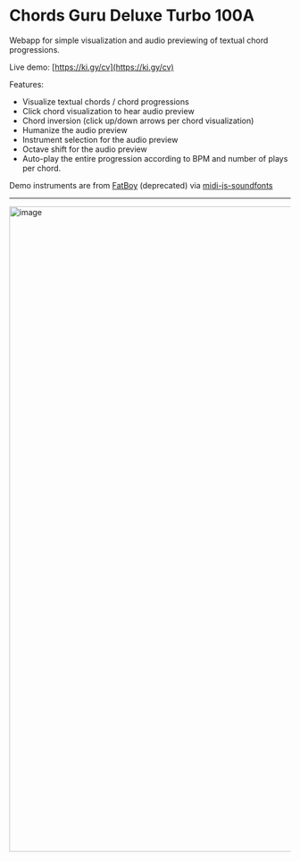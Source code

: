 # Chords Guru Deluxe Turbo 100A

Webapp for simple visualization and audio previewing of textual chord progressions.

Live demo: [https://ki.gy/cv](https://ki.gy/cv)

Features:
- Visualize textual chords / chord progressions
- Click chord visualization to hear audio preview
- Chord inversion (click up/down arrows per chord visualization)
- Humanize the audio preview
- Instrument selection for the audio preview
- Octave shift for the audio preview
- Auto-play the entire progression according to BPM and number of plays per chord.

Demo instruments are from [FatBoy](https://web.archive.org/web/20220124174052/https://fatboy.site/) (deprecated) via [midi-js-soundfonts](https://github.com/gleitz/midi-js-soundfonts/)

---

<img width="1156" alt="image" src="https://user-images.githubusercontent.com/50331907/214068984-f46704a8-17c4-4680-930e-8f1cc1682479.png">
